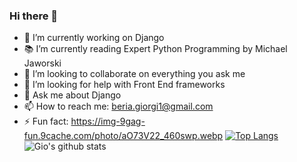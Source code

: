 ### Hi there 👋
- 🔭 I’m currently working on Django
- 📚 I’m currently reading Expert Python Programming by Michael Jaworski
- 👯 I’m looking to collaborate on everything you ask me
- 🤔 I’m looking for help with Front End frameworks
- 💬 Ask me about Django
- 📫 How to reach me: beria.giorgi1@gmail.com
- ⚡ Fun fact: https://img-9gag-fun.9cache.com/photo/aO73V22_460swp.webp
[![Top Langs](https://github-readme-stats.vercel.app/api/top-langs/?username=giorgiberia&langs_count=8)](https://github.com/giorgiberia/girogiberia) ![Gio's github stats](https://github-readme-stats.vercel.app/api?username=giorgiberia&show_icons=true&theme=radical)
